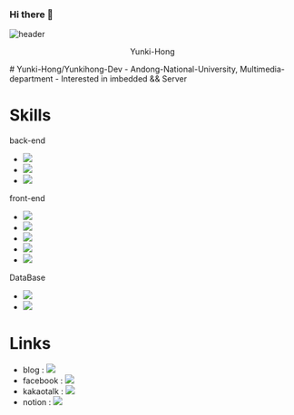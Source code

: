 ### Hi there 👋
![header](https://capsule-render.vercel.app/api?type=waving&color=auto&height=300&section=header&text=capsule%20render&fontSize=90&animation=fadeIn&fontAlignY=38&desc=Decorate%20GitHub%20Profile%20or%20any%20Repo%20like%20me!&descAlignY=51&descAlign=62)
<p align='center'> Yunki-Hong </p>
# Yunki-Hong/Yunkihong-Dev
- Andong-National-University, Multimedia-department
- Interested in imbedded && Server

# Skills
 back-end
- <img src="https://img.shields.io/badge/java-red?style=for-the-badge&logo=java&logoColor=white"> 
- <img src="https://img.shields.io/badge/jsp-blue?style=for-the-badge&logo=jsp&logoColor=white"> 
- <img src="https://img.shields.io/badge/springboot-6DB33F?style=for-the-badge&logo=springboot&logoColor=white"> 
 front-end
- <img src="https://img.shields.io/badge/html5-E34F26?style=for-the-badge&logo=html5&logoColor=white"> 
- <img src="https://img.shields.io/badge/css-1572B6?style=for-the-badge&logo=css3&logoColor=white"> 
- <img src="https://img.shields.io/badge/javascript-F7DF1E?style=for-the-badge&logo=javascript&logoColor=black"> 
- <img src="https://img.shields.io/badge/jquery-0769AD?style=for-the-badge&logo=jquery&logoColor=white">
- <img src="https://img.shields.io/badge/react-61DAFB?style=for-the-badge&logo=react&logoColor=black"> 
 DataBase
- <img src="https://img.shields.io/badge/oracle-F80000?style=for-the-badge&logo=oracle&logoColor=white"> 
- <img src="https://img.shields.io/badge/mysql-4479A1?style=for-the-badge&logo=mysql&logoColor=white"> 


# Links

- blog : <a href="https://blog.naver.com/ricky0130"><img src="https://img.shields.io/badge/naver-green?style=for-the-badge&logo=naver&logoColor=white"> </a>
- facebook : <a href="https://www.facebook.com/profile.php?id=100009001297630"><img src="https://img.shields.io/badge/facebook-blue?style=for-the-badge&logo=facebook&logoColor=white"></a>
- kakaotalk : <a href="https://open.kakao.com/o/s8Top8of"><img src="https://img.shields.io/badge/kakaotalk-yellow?style=for-the-badge&logo=kakaotalk&logoColor=black"> </a>
- notion : <a href="https://ricky0130.notion.site/373a5d0e1acf4740bda320408d6d302e?pvs=4"><img src="https://img.shields.io/badge/notion-white?style=for-the-badge&logo=kakaotalk&logoColor=black"> </a>
